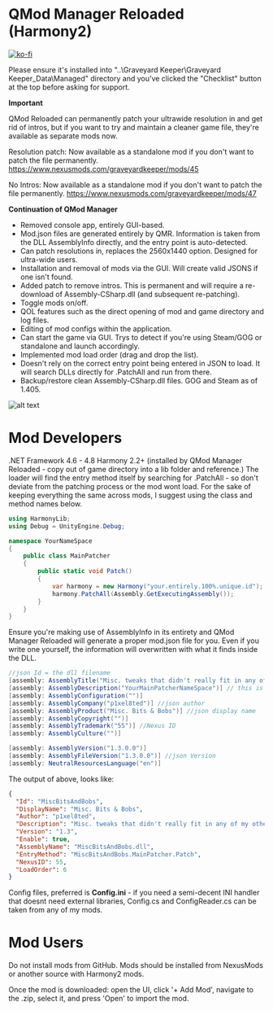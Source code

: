 # QMod Manager Reloaded (Harmony2)

[![ko-fi](https://ko-fi.com/img/githubbutton_sm.svg)](https://ko-fi.com/F2F2DI3WA)

Please ensure it's installed into "..\Graveyard Keeper\Graveyard Keeper_Data\Managed" directory and you've clicked the "Checklist" button at the top before asking for support.

**Important**

QMod Reloaded can permanently patch your ultrawide resolution in and get rid of intros, but if you want to try and maintain a cleaner game file, they're available as separate mods now.

Resolution patch: Now available as a standalone mod if you don't want to patch the file permanently. 
https://www.nexusmods.com/graveyardkeeper/mods/45

No Intros: Now available as a standalone mod if you don't want to patch the file permanently.
https://www.nexusmods.com/graveyardkeeper/mods/47

**Continuation of QMod Manager**

- Removed console app, entirely GUI-based.
- Mod.json files are generated entirely by QMR. Information is taken from the DLL AssemblyInfo directly, and the entry point is auto-detected.
- Can patch resolutions in, replaces the 2560x1440 option. Designed for ultra-wide users.
- Installation and removal of mods via the GUI. Will create valid JSONS if one isn't found.
- Added patch to remove intros. This is permanent and will require a re-download of Assembly-CSharp.dll (and subsequent re-patching).
- Toggle mods on/off.
- QOL features such as the direct opening of mod and game directory and log files.
- Editing of mod configs within the application.
- Can start the game via GUI. Trys to detect if you're using Steam/GOG or standalone and launch accordingly.
- Implemented mod load order (drag and drop the list).
- Doesn't rely on the correct entry point being entered in JSON to load. It will search DLLs directly for .PatchAll and run from there.
- Backup/restore clean Assembly-CSharp.dll files. GOG and Steam as of 1.405. 


![alt text](https://github.com/p1xel8ted/GYK-QModManagerReloaded/blob/d5919293c51efbc6732ed949c4635629a657dffd/main_ui_new2.png)


# Mod Developers

.NET Framework 4.6 - 4.8
Harmony 2.2+ (installed by QMod Manager Reloaded - copy out of game directory into a lib folder and reference.)
The loader will find the entry method itself by searching for .PatchAll - so don't deviate from the patching process or the mod wont load. For the sake of
keeping everything the same across mods, I suggest using the class and method names below.

```c#
using HarmonyLib;
using Debug = UnityEngine.Debug;

namespace YourNameSpace
{
    public class MainPatcher
    {
        public static void Patch()
        {
            var harmony = new Harmony("your.entirely.100%.unique.id");
            harmony.PatchAll(Assembly.GetExecutingAssembly());
        }
    }
}
```
Ensure you're making use of AssemblyInfo in its entirety and QMod Manager Reloaded will generate a proper mod.json file for you. Even if you write one yourself, the information will overwritten with what it finds inside the DLL.
```c#
//json Id = the dll filename
[assembly: AssemblyTitle("Misc. tweaks that didn't really fit in any of my other mods.")] //json Description - i don't know why Assembly.Description points to Title
[assembly: AssemblyDescription("YourMainPatcherNameSpace")] // this is for if you're using the Helper.dll - Tools.IsModLoaded("YourMainPatcherNameSpace");
[assembly: AssemblyConfiguration("")]
[assembly: AssemblyCompany("p1xel8ted")] //json author
[assembly: AssemblyProduct("Misc. Bits & Bobs")] //json display name
[assembly: AssemblyCopyright("")]
[assembly: AssemblyTrademark("55")] //Nexus ID
[assembly: AssemblyCulture("")]

[assembly: AssemblyVersion("1.3.0.0")]
[assembly: AssemblyFileVersion("1.3.0.0")] //json Version
[assembly: NeutralResourcesLanguage("en")]
```
The output of above, looks like:
```json
{
  "Id": "MiscBitsAndBobs",
  "DisplayName": "Misc. Bits & Bobs",
  "Author": "p1xel8ted",
  "Description": "Misc. tweaks that didn't really fit in any of my other mods.",
  "Version": "1.3",
  "Enable": true,
  "AssemblyName": "MiscBitsAndBobs.dll",
  "EntryMethod": "MiscBitsAndBobs.MainPatcher.Patch",
  "NexusID": 55,
  "LoadOrder": 6
}
```
Config files, preferred is **Config.ini** - if you need a semi-decent INI handler that doesnt need external libraries, Config.cs and ConfigReader.cs can be taken from any of my mods.

# Mod Users

Do not install mods from GitHub. Mods should be installed from NexusMods or another source with Harmony2 mods.

Once the mod is downloaded: open the UI, click '+ Add Mod', navigate to the .zip, select it, and press 'Open' to import the mod.
